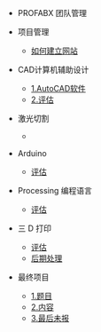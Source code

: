 <!-- 侧边栏 docs/_sidebar.md -->
- PROFABX 团队管理

 + 项目管理
      
      - [如何建立网站](Cn/class/1pm/1pm-web.md)
     
+ CAD计算机辅助设计
    - [1.AutoCAD软件](Cn/class/2cad/cad.md)
    - [2.评估](Cn/class/2cad/3d.md)

+ 激光切割
  - [](Cn/class/3ardla/laser.md) 

+ Arduino
  - [评估](Cn/class/3ardla/arduino.md)

+ Processing 编程语言
  - [评估](Cn/class/3ardla/processing.md)
  
+ 三 D 打印
   - [评估](Cn/class/2cad/cadass.md)
   - [后期处理](Cn/class/2cad/process.md) 

+ 最终项目
   - [1.题目](Cn/project/assessment.md)
   - [2.内容](Cn/project/intro.md)
   - [3.最后未报](Cn/project/presentation.md)

   

